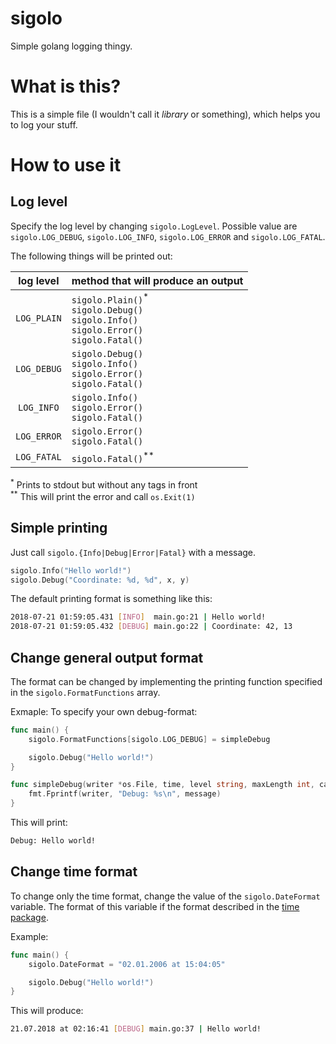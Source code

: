 # sigolo
Simple golang logging thingy.

# What is this?
This is a simple file (I wouldn't call it _library_ or something), which helps you to log your stuff.

# How to use it
## Log level
Specify the log level by changing `sigolo.LogLevel`. Possible value are `sigolo.LOG_DEBUG`, `sigolo.LOG_INFO`, `sigolo.LOG_ERROR` and `sigolo.LOG_FATAL`.

The following things will be printed out:

| log level | method that will produce an output |
|:--:|:--|
| `LOG_PLAIN` | `sigolo.Plain()`<sup>*</sup><br>`sigolo.Debug()`<br>`sigolo.Info()`<br>`sigolo.Error()`<br>`sigolo.Fatal()` |
| `LOG_DEBUG` | `sigolo.Debug()`<br>`sigolo.Info()`<br>`sigolo.Error()`<br>`sigolo.Fatal()` |
| `LOG_INFO` | `sigolo.Info()`<br>`sigolo.Error()`<br>`sigolo.Fatal()` |
| `LOG_ERROR` | `sigolo.Error()`<br>`sigolo.Fatal()` |
| `LOG_FATAL` | `sigolo.Fatal()`<sup>**</sup> |
<sup>\*</sup> Prints to stdout but without any tags in front<br>
<sup>\*\*</sup> This will print the error and call `os.Exit(1)`

## Simple printing
Just call `sigolo.{Info|Debug|Error|Fatal}` with a message.

```go
sigolo.Info("Hello world!")
sigolo.Debug("Coordinate: %d, %d", x, y)
```

The default printing format is something like this:

```bash
2018-07-21 01:59:05.431 [INFO]  main.go:21 | Hello world!
2018-07-21 01:59:05.432 [DEBUG] main.go:22 | Coordinate: 42, 13
```

## Change general output format
The format can be changed by implementing the printing function specified in the `sigolo.FormatFunctions` array.

Exmaple: To specify your own debug-format:
```go
func main() {
	sigolo.FormatFunctions[sigolo.LOG_DEBUG] = simpleDebug

	sigolo.Debug("Hello world!")
}

func simpleDebug(writer *os.File, time, level string, maxLength int, caller, message string) {
	fmt.Fprintf(writer, "Debug: %s\n", message)
}
```
This will print:
```bash
Debug: Hello world!
```

## Change time format
To change only the time format, change the value of the `sigolo.DateFormat` variable. The format of this variable if the format described in the [time package](https://golang.org/pkg/time/).

Example:
```go
func main() {
	sigolo.DateFormat = "02.01.2006 at 15:04:05"

	sigolo.Debug("Hello world!")
}
```
This will produce:
```bash
21.07.2018 at 02:16:41 [DEBUG] main.go:37 | Hello world!
```
